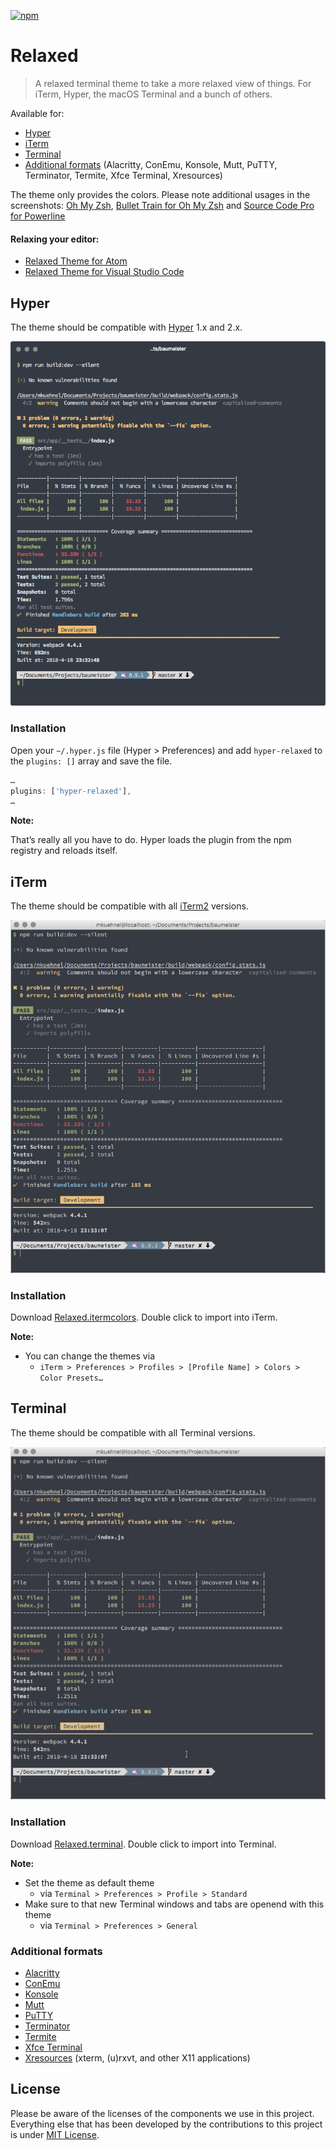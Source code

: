 [![npm](https://img.shields.io/npm/dm/hyper-relaxed.svg?label=hyper-relaxed&nbsp;downloads)](https://www.npmjs.com/package/hyper-relaxed)

# Relaxed

> A relaxed terminal theme to take a more relaxed view of things. For iTerm, Hyper, the macOS Terminal and a bunch of others.

Available for:

- [Hyper](#hyper)
- [iTerm](#iterm)
- [Terminal](#terminal)
- [Additional formats](#additional-formats) (Alacritty, ConEmu, Konsole, Mutt, PuTTY, Terminator, Termite, Xfce Terminal, Xresources)

The theme only provides the colors. Please note additional usages in the screenshots: [Oh My Zsh](https://github.com/robbyrussell/oh-my-zsh), [Bullet Train for Oh My Zsh](https://github.com/caiogondim/bullet-train.zsh) and [Source Code Pro for Powerline](https://github.com/powerline/fonts/blob/master/SourceCodePro/Source%20Code%20Pro%20for%20Powerline.otf)

#### Relaxing your editor:

* [Relaxed Theme for Atom](https://github.com/Relaxed-Theme/atom-relaxed-syntax)
* [Relaxed Theme for Visual Studio Code](https://github.com/Relaxed-Theme/vscode-theme-relaxed)

## Hyper

The theme should be compatible with [Hyper](https://hyper.is/) 1.x and 2.x.

![Screenshot](screenshots/hyper.png)

### Installation

Open your `~/.hyper.js` file (Hyper > Preferences) and add `hyper-relaxed` to the `plugins: []` array and save the file.

```js
…
plugins: ['hyper-relaxed'],
…
```

**Note:**

That’s really all you have to do. Hyper loads the plugin from the npm registry and reloads itself.

## iTerm

The theme should be compatible with all [iTerm2](https://iterm2.com/) versions.

![Screenshot](screenshots/iterm.png)

### Installation

Download [Relaxed.itermcolors](https://gitcdn.link/repo/mischah/Relaxed/master/themes/Relaxed.itermcolors). Double click to import into iTerm.

**Note:**

- You can change the themes via
  - `iTerm > Preferences > Profiles > [Profile Name] > Colors > Color Presets…`

## Terminal

The theme should be compatible with all Terminal versions.

![Screenshot](screenshots/terminal.png)

### Installation

Download [Relaxed.terminal](https://gitcdn.link/repo/mischah/Relaxed/master/themes/Relaxed.terminal). Double click to import into Terminal.

**Note:**

- Set the theme as default theme
  - via `Terminal > Preferences > Profile > Standard`
- Make sure to that new Terminal windows and tabs are openend with this theme
  - via `Terminal > Preferences > General`

### Additional formats

- [Alacritty](https://gitcdn.link/repo/mischah/Relaxed/master/themes/Alacritty/Relaxed)
- [ConEmu](https://gitcdn.link/repo/mischah/Relaxed/master/themes/Relaxed.xml)
- [Konsole](https://gitcdn.link/repo/mischah/Relaxed/master/themes/Relaxed.colorscheme)
- [Mutt](https://gitcdn.link/repo/mischah/Relaxed/master/themes/Relaxed.muttrc)
- [PuTTY](https://gitcdn.link/repo/mischah/Relaxed/master/themes/Relaxed.reg)
- [Terminator](https://gitcdn.link/repo/mischah/Relaxed/master/themes/Relaxed.config)
- [Termite](https://gitcdn.link/repo/mischah/Relaxed/master/themes/Relaxed)
- [Xfce Terminal](https://gitcdn.link/repo/mischah/Relaxed/master/themes/Relaxed.theme)
- [Xresources](https://gitcdn.link/repo/mischah/Relaxed/master/themes/Xresources/Relaxed) (xterm, (u)rxvt, and other X11 applications)

## License

Please be aware of the licenses of the components we use in this project.
Everything else that has been developed by the contributions to this project is under [MIT License](LICENSE).
